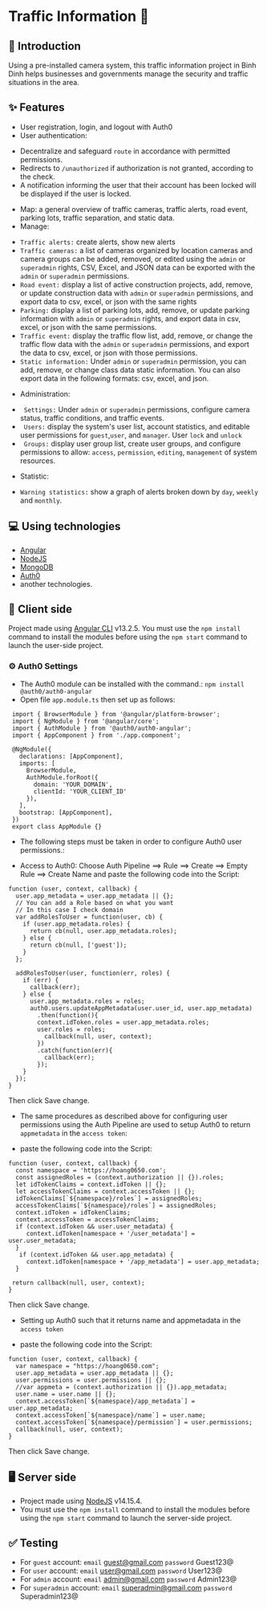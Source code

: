 # Traffic Information 🚦

## 🎉 Introduction

Using a pre-installed camera system, this traffic information project in Binh Dinh helps businesses and governments manage the security and traffic situations in the area.

## ✨ Features

- User registration, login, and logout with Auth0
- User authentication: 
+ Decentralize and safeguard `route` in accordance with permitted permissions. 
+ Redirects to `/unauthorized` if authorization is not granted, according to the check.
+ A notification informing the user that their account has been locked will be displayed if the user is locked.
- Map: a general overview of traffic cameras, traffic alerts, road event, parking lots, traffic separation, and static data. 
- Manage:
+ `Traffic alerts:` create alerts, show new alerts
+ `Traffic cameras:` a list of cameras organized by location cameras and camera groups can be added, removed, or edited using the `admin` or `superadmin` rights, CSV, Excel, and JSON data can be exported with the `admin` or `superadmin` permissions.
+ `Road event:` display a list of active construction projects, add, remove, or update construction data with `admin` or `superadmin` permissions, and export data to csv, excel, or json with the same rights
+ `Parking:` display a list of parking lots, add, remove, or update parking information with `admin` or `superadmin` rights, and export data in csv, excel, or json with the same permissions.
+ `Traffic event:` display the traffic flow list, add, remove, or change the traffic flow data with the `admin` or `superadmin` permissions, and export the data to csv, excel, or json with those permissions.
+ `Static information:` Under `admin` or `superadmin` permission, you can add, remove, or change class data static information. You can also export data in the following formats: csv, excel, and json.
- Administration:
+ ` Settings:` Under `admin` or `superadmin` permissions, configure camera status, traffic conditions, and traffic events.
+ ` Users:` display the system's user list, account statistics, and editable user permissions for `guest`,`user`, and `manager`. User `lock` and `unlock`
+ ` Groups:` display user group list, create user groups, and configure permissions to allow: `access`, `permission`, `editing`, `management` of system resources.
- Statistic:
+ `Warning statistics:` show a graph of alerts broken down by `day`, `weekly` and `monthly`.

## 💻 Using technologies
- [Angular](https://angular.io/)
- [NodeJS](https://nodejs.org/en/)
- [MongoDB](https://www.mongodb.com/)
- [Auth0](https://auth0.com/)
- another technologies.

## 👤 Client side

Project made using [Angular CLI](https://github.com/angular/angular-cli)  v13.2.5.
You must use the `npm install` command to install the modules before using the `npm start` command to launch the user-side project.
### ⚙️ Auth0 Settings
- The Auth0 module can be installed with the command.: `npm install @auth0/auth0-angular`
- Open file `app.module.ts` then set up as follows:

```
 import { BrowserModule } from '@angular/platform-browser';
 import { NgModule } from '@angular/core';
 import { AuthModule } from '@auth0/auth0-angular';
 import { AppComponent } from './app.component';

 @NgModule({
   declarations: [AppComponent],
   imports: [
     BrowserModule,
     AuthModule.forRoot({
       domain: 'YOUR_DOMAIN',
       clientId: 'YOUR_CLIENT_ID'
     }),
   ],
   bootstrap: [AppComponent],
 })
 export class AppModule {}
 ```
 
- The following steps must be taken in order to configure Auth0 user permissions.:
+ Access to Auth0: Choose Auth Pipeline ==> Rule ==> Create ==> Empty Rule ==> Create Name and paste the following code into the Script:

``` 
function (user, context, callback) {
  user.app_metadata = user.app_metadata || {};
  // You can add a Role based on what you want
  // In this case I check domain
  var addRolesToUser = function(user, cb) { 
    if (user.app_metadata.roles) {
      return cb(null, user.app_metadata.roles);
    } else {
      return cb(null, ['guest']);
    }
  };

  addRolesToUser(user, function(err, roles) {
    if (err) {
      callback(err);
    } else {
      user.app_metadata.roles = roles;
      auth0.users.updateAppMetadata(user.user_id, user.app_metadata)
        .then(function(){
        context.idToken.roles = user.app_metadata.roles; 
        user.roles = roles;
          callback(null, user, context);
        })
        .catch(function(err){
          callback(err);
        }); 
    }
  });
}
```

Then click Save change.

- The same procedures as described above for configuring user permissions using the Auth Pipeline are used to setup Auth0 to return `appmetadata` in the `access token`:
+ paste the following code into the Script:

```
function (user, context, callback) {
  const namespace = 'https://hoang0650.com';
  const assignedRoles = (context.authorization || {}).roles;
  let idTokenClaims = context.idToken || {};
  let accessTokenClaims = context.accessToken || {};
  idTokenClaims[`${namespace}/roles`] = assignedRoles;
  accessTokenClaims[`${namespace}/roles`] = assignedRoles;
  context.idToken = idTokenClaims;
  context.accessToken = accessTokenClaims;
  if (context.idToken && user.user_metadata) {
     context.idToken[namespace + '/user_metadata'] = user.user_metadata;
  }
   if (context.idToken && user.app_metadata) {
     context.idToken[namespace + '/app_metadata'] = user.app_metadata;
  }

 return callback(null, user, context);
}
```

Then click Save change.

- Setting up Auth0 such that it returns name and appmetadata in the `access token`
+ paste the following code into the Script:

```
function (user, context, callback) {
  var namespace = "https://hoang0650.com";
  user.app_metadata = user.app_metadata || {};
  user.permissions = user.permissions || {};
  //var appmeta = (context.authorization || {}).app_metadata;
  user.name = user.name || {};
  context.accessToken[`${namespace}/app_metadata`] = user.app_metadata; 
  context.accessToken[`${namespace}/name`] = user.name;
  context.accessToken[`${namespace}/permission`] = user.permissions;
  callback(null, user, context);
}
```

Then click Save change.

## 🖥 Server side

- Project made using [NodeJS](https://nodejs.org/en/)  v14.15.4.
- You must use the `npm install` command to install the modules before using the `npm start` command to launch the server-side project.

## ✅ Testing
- For `guest` account: `email` guest@gmail.com `password` Guest123@
- For `user` account: `email` user@gmail.com `password` User123@
- For `admin` account: `email` admin@gmail.com `password` Admin123@
- For `superadmin` account: `email` superadmin@gmail.com `password` Superadmin123@  

